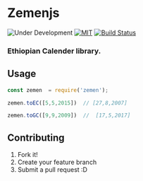 # Zemenjs

![Under Development](https://img.shields.io/badge/under-development-orange.svg)
[![MIT](https://img.shields.io/packagist/l/doctrine/orm.svg?maxAge=2592000)](LICENSE.md)
[![Build Status](https://travis-ci.org/m3hari/zemen.svg?branch=master)](https://travis-ci.org/m3hari/zemen)

### Ethiopian Calender library.


## Usage
```js
const zemen  = require('zemen');

zemen.toEC([5,5,2015])  // [27,8,2007]

zemen.toGC([9,9,2009])  //  [17,5,2017]

```

## Contributing
1. Fork it!
2. Create your feature branch
3. Submit a pull request :D